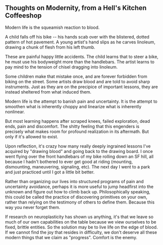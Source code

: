 ## **Thoughts on Modernity, from a Hell's Kitchen Coffeeshop**

Modern life is the squeamish reaction to blood.

A child falls off his bike -- his hands scab over with the blistered, dotted pattern of hot pavement. A young artist's hand slips as he carves linoleum, drawing a chunk of flesh from his left thumb.

These are painful happy little accidents. The child learns that to steer a bike, he must use his bodyweight more than the handlebars. The artist learns to pay mind to the tension of chisel dragging into linoleum.

Some children make that mistake once, and are forever forbidden from biking on the street. Some artists draw blood and are told to avoid sharp instruments. Just as they are on the precipice of important lessons, they are instead sheltered from what induced them.

Modern life is the attempt to banish pain and uncertainty. It is the attempt to smoothen what is inherently choppy and linearize what is inherently nonlinear.

But most learning happens after scraped knees, failed exploration, dead ends, pain and discomfort. The shitty feeling that this engenders is precisely what makes room for profound realization in its aftermath. But only if it's allowed to exist.

Upon reflection, it's crazy how many really deeply ingrained lessons I've acquired by "drawing blood" and going back to the drawing board. I once went flying over the front handlebars of my bike rolling down an SF hill, all because I hadn't bothered to ever get good at riding (mounting, dismounting, maneuvering, signaling, etc). The next day I went to a park and just practiced until I got a little bit better.

Rather than organizing our lives into structured programs of pain and uncertainty avoidance, perhaps it is more useful to jump headfirst into the unknown and figure out how to climb back up. Philosophically speaking, this could be called the practice of discovering primitives on your own, rather than relying on the testimony of others to define them. Because this way you never forget them.

If research on neuroplasticity has shown us anything, it's that we leave so much of our own capabilities on the table because we view ourselves to be fixed, brittle entities. So the solution may be to live life on the edge of blood. If we cannot find the joy that resides in difficulty, we don't deserve all these modern things that we claim as "progress". Comfort is the enemy.
